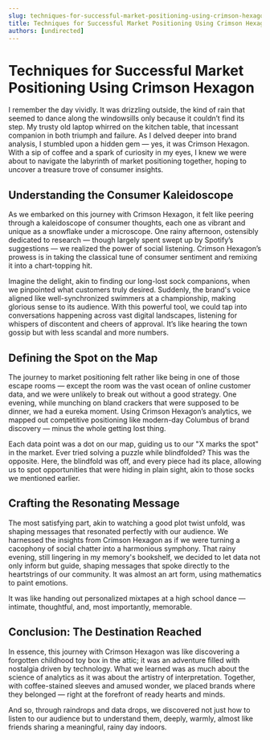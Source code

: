 ```yaml
---
slug: techniques-for-successful-market-positioning-using-crimson-hexagon
title: Techniques for Successful Market Positioning Using Crimson Hexagon
authors: [undirected]
---
```


# Techniques for Successful Market Positioning Using Crimson Hexagon

I remember the day vividly. It was drizzling outside, the kind of rain that seemed to dance along the windowsills only because it couldn’t find its step. My trusty old laptop whirred on the kitchen table, that incessant companion in both triumph and failure. As I delved deeper into brand analysis, I stumbled upon a hidden gem — yes, it was Crimson Hexagon. With a sip of coffee and a spark of curiosity in my eyes, I knew we were about to navigate the labyrinth of market positioning together, hoping to uncover a treasure trove of consumer insights.

## Understanding the Consumer Kaleidoscope

As we embarked on this journey with Crimson Hexagon, it felt like peering through a kaleidoscope of consumer thoughts, each one as vibrant and unique as a snowflake under a microscope. One rainy afternoon, ostensibly dedicated to research — though largely spent swept up by Spotify’s suggestions — we realized the power of social listening. Crimson Hexagon’s prowess is in taking the classical tune of consumer sentiment and remixing it into a chart-topping hit. 

Imagine the delight, akin to finding our long-lost sock companions, when we pinpointed what customers truly desired. Suddenly, the brand's voice aligned like well-synchronized swimmers at a championship, making glorious sense to its audience. With this powerful tool, we could tap into conversations happening across vast digital landscapes, listening for whispers of discontent and cheers of approval. It’s like hearing the town gossip but with less scandal and more numbers.

## Defining the Spot on the Map

The journey to market positioning felt rather like being in one of those escape rooms — except the room was the vast ocean of online customer data, and we were unlikely to break out without a good strategy. One evening, while munching on bland crackers that were supposed to be dinner, we had a eureka moment. Using Crimson Hexagon’s analytics, we mapped out competitive positioning like modern-day Columbus of brand discovery — minus the whole getting lost thing.

Each data point was a dot on our map, guiding us to our "X marks the spot" in the market. Ever tried solving a puzzle while blindfolded? This was the opposite. Here, the blindfold was off, and every piece had its place, allowing us to spot opportunities that were hiding in plain sight, akin to those socks we mentioned earlier. 

## Crafting the Resonating Message

The most satisfying part, akin to watching a good plot twist unfold, was shaping messages that resonated perfectly with our audience. We harnessed the insights from Crimson Hexagon as if we were turning a cacophony of social chatter into a harmonious symphony. That rainy evening, still lingering in my memory's bookshelf, we decided to let data not only inform but guide, shaping messages that spoke directly to the heartstrings of our community. It was almost an art form, using mathematics to paint emotions.

It was like handing out personalized mixtapes at a high school dance — intimate, thoughtful, and, most importantly, memorable.

## Conclusion: The Destination Reached

In essence, this journey with Crimson Hexagon was like discovering a forgotten childhood toy box in the attic; it was an adventure filled with nostalgia driven by technology. What we learned was as much about the science of analytics as it was about the artistry of interpretation. Together, with coffee-stained sleeves and amused wonder, we placed brands where they belonged — right at the forefront of ready hearts and minds.

And so, through raindrops and data drops, we discovered not just how to listen to our audience but to understand them, deeply, warmly, almost like friends sharing a meaningful, rainy day indoors.